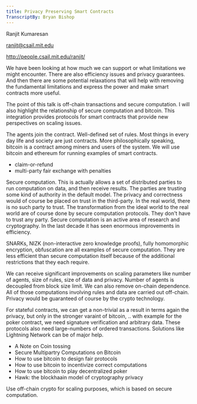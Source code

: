 ```yaml
---
title: Privacy Preserving Smart Contracts
TranscriptBy: Bryan Bishop
---
```


Ranjit Kumaresan

<ranjit@csail.mit.edu>

<http://people.csail.mit.edu/ranjit/>

We have been looking at how much we can support or what limitations we might encounter. There are also efficiency issues and privacy guarantees. And then there are some potential relaxations that will help with removing the fundamental limitations and express the power and make smart contracts more useful.

The point of this talk is off-chain transactions and secure computation. I will also highlight the relationship of secure computation and bitcoin. This integration provides protocols for smart contracts that provide new perspectives on scaling issues.

The agents join the contract. Well-defined set of rules. Most things in every day life and society are just contracts. More philosophically speaking, bitcoin is a contract among miners and users of the system. We will use bitcoin and ethereum for running examples of smart contracts.

* claim-or-refund
* multi-party fair exchange with penalties

Secure computation. This is actually allows a set of distributed parties to run computation on data, and then receive results. The parties are trusting some kind of authority in the default model. The privacy and correctness would of course be placed on trust in the third-party. In the real world, there is no such party to trust. The transformation from the ideal world to the real world are of course done by secure computation protocols. They don't have to trust any party. Secure computation is an active area of research and cryptography. In the last decade it has seen enormous improvements in efficiency.

SNARKs, NIZK (non-interactive zero knowledge proofs), fully homomorphic encryption, obfuscation are all examples of secure computation. They are less efficient than secure computation itself because of the additional restrictions that they each require.

We can receive significant improvements on scaling parameters like number of agents, size of rules, size of data and privacy. Number of agents is decoupled from block size limit. We can also remove on-chain dependence. All of those computations involving rules and data are carried out off-chain. Privacy would be guaranteed of course by the crypto technology.

For stateful contracts, we can get a non-trivial as a result in terms again the privacy, but only in the stronger varaint of bitcoin, .. with example for the poker contract, we need signature verification and arbitrary data. These protocols also need large-numbers of ordered transactions. Solutions like Lightning Network can be of major help.

* A Note on Coin tossing
* Secure Multipartry Computations on Bitcoin
* How to use bitcoin to design fair protocols
* How to use bitcoin to incentivize correct computations
* How to use bitcoin to play decentralized poker
* Hawk: the blockhaain model of cryptography  privacy


Use off-chain crypto for scaling purposes, which is based on secure computation.



